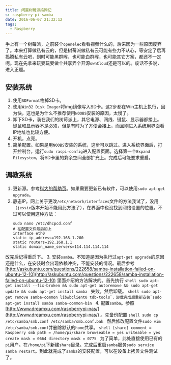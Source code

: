 ```yaml
---
title: 闲置树莓派捣腾记
s: raspberry-pi-samba
date: 2016-06-07 21:32:12
tags:
  - Raspberry
---
```

手上有一个树莓派，之前装个`openelec`看看视频什么的，后来因为一些原因废弃了。本来打算做私有云的，但是树莓派做私有云可能有些力不从心，等安定了后再捣腾私有云吧，到时可能黑群晖，也可能白群晖，也可能其它方案，都还不一定呢。现在先拿来玩耍玩耍做个共享弄个开源`ownCloud`还是可以的。废话不多说，进入正题。

## 安装系统
1. 使用`SDFormat`格掉SD卡。
2. 使用`Win32 Disk Imager`将img镜像写入SD卡。这2步都在Win主机上执行，因为快，这也是为什么不推荐使用`NOOBS`安装的原因，太慢了。
3. 卸下SD卡，装在我们的树莓派上，其它电源、网线、键鼠、显示器都接上。键鼠和显示器不是必须，但是有时为了方便会接上，而且刚进入系统用界面看IP地址也比较方便。
4. 开机，点亮。
5. 简单配置。如果是用`NOOBS`安装的系统，这步可以跳过。进入系统界面后，打开控制台，运行`sudo raspi-config`进入配置页面。选择第一个`Expand Filesystem`，将SD卡里的剩余空间全部扩充上。完成后可能要求重启。

## 调教系统
1. 更新源。参考[科大的帮助页](https://lug.ustc.edu.cn/wiki/mirrors/help/raspbian)。如果需要更新已有软件，可以使用`sudo apt-get upgrade`。
2. 静态IP。网上关于更改`/etc/network/interfaces`文件的方法我试了，没用（`jessie`版本开始不能用此方法了），在界面中也没找到网络设置的位置。不过可以使用这种方法：
    ```shell
    sudo nano /etc/dhcpcd.conf
    # 在配置文件最后加上
    interface eth0
    static ip_address=192.168.1.200
    static routers=192.168.1.1
    static domain_name_servers=114.114.114.114
    ```
改完后记得重启下。
3. 安装`samba`。不知道是因为执行过`apt-get upgrade`的原因还是什么，在安装时会出现依赖冲突，不能安装的情况。最后参考[http://askubuntu.com/questions/222658/samba-installation-failed-on-ubuntu-12-10](http://askubuntu.com/questions/222658/samba-installation-failed-on-ubuntu-12-10) 里面介绍的方法解决的。首先执行
	```shell
    sudo apt-get install --fix-broken && sudo apt-get autoremove && sudo apt-get update && sudo apt-get install samba
    ```
失败，然后卸载。
	```shell
    sudo apt-get remove samba-common libwbclient0 tdb-tools`，卸载完成后重新安装`sudo apt-get install samba samba-common-bin
    ```
4. 配置`samba`。参照[http://www.dreamxu.com/raspberrypi-nas/](http://www.dreamxu.com/raspberrypi-nas/) 。先备份配置
    ```shell
    sudo cp /etc/samba/smb.conf /etc/samba/smb.conf.bak
    ```
然后修改配置文件`sudo vim /etc/samba/smb.conf`并删除默认的`home`共享。
	```shell
    [share]
        comment = Raspberry smb
        path = /home/pi/share
        browseable = yes
        writeable = yes
        create mask = 0664
        directory mask = 0775
    ```
为了简单，此处直接使用已有的`pi`用户。在`/home/pi`下新建`share`目录。完成后重启`samba`服务`sudo service samba restart`。到此就完成了`samba`的安装配置，可以在设备上拷贝文件测试了。
